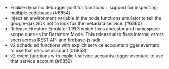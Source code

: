 - Enable dynamic debugger port for functions + support for inspecting multiple codebases (#6854)
- Inject an environment variable in the node functions emulator to tell the google-gax SDK not to look for the metadata service. (#6860)
- Release Firestore Emulator 1.19.3 which fixes ancestor and namespace scope queries for Datastore Mode. This release also fixes internal errors seen across REST API and firebase-js-sdk.
- v2 scheduled functions with explicit service accounts trigger eventarc to use that service account (#6858)
- v2 event functions with explicit service accounts trigger eventarc to use that service account (#6859)
